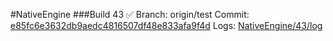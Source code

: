 #NativeEngine
###Build 43 :white_check_mark:
Branch: origin/test
Commit: [e85fc6e3632db9aedc4816507df48e833afa9f4d](https://github.com/LeiaInc/NativeEngine/commit/e85fc6e3632db9aedc4816507df48e833afa9f4d)
Logs: [NativeEngine/43/log](NativeEngine/43/log)

